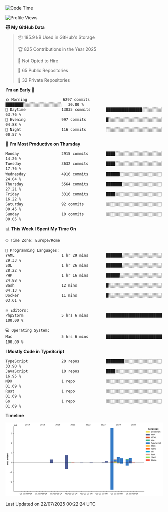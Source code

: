<!--START_SECTION:waka-->
![Code Time](http://img.shields.io/badge/Code%20Time-6%2C114%20hrs%2022%20mins-blue)

![Profile Views](http://img.shields.io/badge/Profile%20Views-0-blue)

**🐱 My GitHub Data** 

> 📦 185.9 kB Used in GitHub's Storage 
 > 
> 🏆 825 Contributions in the Year 2025
 > 
> 🚫 Not Opted to Hire
 > 
> 📜 65 Public Repositories 
 > 
> 🔑 32 Private Repositories 
 > 
**I'm an Early 🐤** 

```text
🌞 Morning                6297 commits        ████████░░░░░░░░░░░░░░░░░   30.80 % 
🌆 Daytime                13035 commits       ████████████████░░░░░░░░░   63.76 % 
🌃 Evening                997 commits         █░░░░░░░░░░░░░░░░░░░░░░░░   04.88 % 
🌙 Night                  116 commits         ░░░░░░░░░░░░░░░░░░░░░░░░░   00.57 % 
```
📅 **I'm Most Productive on Thursday** 

```text
Monday                   2915 commits        ████░░░░░░░░░░░░░░░░░░░░░   14.26 % 
Tuesday                  3632 commits        ████░░░░░░░░░░░░░░░░░░░░░   17.76 % 
Wednesday                4916 commits        ██████░░░░░░░░░░░░░░░░░░░   24.04 % 
Thursday                 5564 commits        ███████░░░░░░░░░░░░░░░░░░   27.21 % 
Friday                   3316 commits        ████░░░░░░░░░░░░░░░░░░░░░   16.22 % 
Saturday                 92 commits          ░░░░░░░░░░░░░░░░░░░░░░░░░   00.45 % 
Sunday                   10 commits          ░░░░░░░░░░░░░░░░░░░░░░░░░   00.05 % 
```


📊 **This Week I Spent My Time On** 

```text
🕑︎ Time Zone: Europe/Rome

💬 Programming Languages: 
YAML                     1 hr 29 mins        ███████░░░░░░░░░░░░░░░░░░   29.33 % 
SQL                      1 hr 26 mins        ███████░░░░░░░░░░░░░░░░░░   28.22 % 
PHP                      1 hr 16 mins        ██████░░░░░░░░░░░░░░░░░░░   24.88 % 
Bash                     12 mins             █░░░░░░░░░░░░░░░░░░░░░░░░   04.13 % 
Docker                   11 mins             █░░░░░░░░░░░░░░░░░░░░░░░░   03.61 % 

🔥 Editors: 
PhpStorm                 5 hrs 6 mins        █████████████████████████   100.00 % 

💻 Operating System: 
Mac                      5 hrs 6 mins        █████████████████████████   100.00 % 
```

**I Mostly Code in TypeScript** 

```text
TypeScript               20 repos            ████████░░░░░░░░░░░░░░░░░   33.90 % 
JavaScript               10 repos            ████░░░░░░░░░░░░░░░░░░░░░   16.95 % 
MDX                      1 repo              ░░░░░░░░░░░░░░░░░░░░░░░░░   01.69 % 
Rust                     1 repo              ░░░░░░░░░░░░░░░░░░░░░░░░░   01.69 % 
Go                       1 repo              ░░░░░░░░░░░░░░░░░░░░░░░░░   01.69 % 
```



**Timeline**

![Lines of Code chart](https://raw.githubusercontent.com/frnwtr/frnwtr/main/assets/bar_graph.png)


 Last Updated on 22/07/2025 00:22:24 UTC
<!--END_SECTION:waka-->